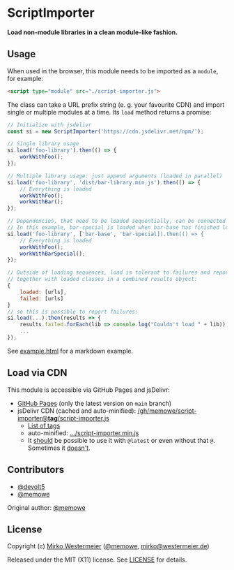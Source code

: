 # ScriptImporter

**Load non-module libraries in a clean module-like fashion.**

## Usage

When used in the browser, this module needs to be imported as a `module`, for example:

```html
<script type="module" src="./script-importer.js">
```

The class can take a URL prefix string (e. g. your favourite CDN) and import single or multiple modules at a time. Its `load` method returns a promise:

```javascript
// Initialize with jsdelivr
const si = new ScriptImporter('https://cdn.jsdelivr.net/npm/');

// Single library usage
si.load('foo-library').then(() => {
    workWithFoo();
});

// Multiple library usage: just append arguments (loaded in parallel)
si.load('foo-library', 'dist/bar-library.min.js').then(() => {
    // Everything is loaded
    workWithFoo();
    workWithBar();
});

// Dependencies, that need to be loaded sequentially, can be connected via an array.
// In this example, bar-special is loaded when bar-base has finished loading:
si.load('foo-library', ['bar-base', 'bar-special]).then(() => {
    // Everything is loaded
    workWithFoo();
    workWithBarSpecial();
});

// Outside of loading sequences, load is tolerant to failures and reports them
// together with loaded classes in a combined results object:
{
    loaded: [urls],
    failed: [urls]
}
// so this is possible to report failures:
si.load(...).then(results => {
    results.failed.forEach(lib => console.log("Couldn't load " + lib));
    ...
});
```

See [example.html][example] for a markdown example.

## Load via CDN

This module is accessible via GitHub Pages and jsDelivr:

- [GitHub Pages][ghp] (only the latest version on `main` branch)
- jsDelivr CDN (cached and auto-minified): [/gh/memowe/script-importer@**tag**/script-importer.js][jsd]
    - [List of tags][sitags]
    - auto-minified: [.../script-importer.min.js][jsdmin]
    - It [should][jsdgh] be possible to use it with `@latest` or even without that `@`. Sometimes it [doesn't][jsdbug].

## Contributors

- [\@devolt5][devolt5]
- [\@memowe][mgh]

Original author: [\@memowe][mgh]

## License

Copyright (c) [Mirko Westermeier][mirko] ([\@memowe][mgh], [mirko@westermeier.de][mmail])

Released under the MIT (X11) license. See [LICENSE][mit] for details.

[example]: example.html
[ghp]: https://memowe.github.io/script-importer/script-importer.js
[jsd]: https://cdn.jsdelivr.net/gh/memowe/script-importer@v0.2/script-importer.js
[sitags]: https://github.com/memowe/script-importer/tags
[jsdmin]: https://cdn.jsdelivr.net/gh/memowe/script-importer@v0.2/script-importer.min.js
[jsdgh]: https://www.jsdelivr.com/?docs=gh
[jsdbug]: https://github.com/jsdelivr/jsdelivr/issues/18216
[devolt5]: https://github.com/devolt5
[mgh]: https://github.com/memowe
[mirko]: https://mirko.westermeier.de
[mmail]: mailto:mirko@westermeier.de
[mit]: LICENSE
